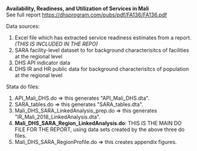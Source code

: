 **Availability, Readiness, and Utilization of Services in Mali**     
See full report https://dhsprogram.com/pubs/pdf/FA136/FA136.pdf

Data sources: 
1. Excel file which has extracted service readiness estimates from a report. *(THIS IS INCLUDED IN THE REPO)*    
2. SARA facility-level dataset to for background characterisitcs of facilities at the regional level   
2. DHS API indicator data   
3. DHS IR and HR public data for background characterisitcs of population at the regional level   

Stata do files:  
1. API_Mali_DHS.do => this generates "API_Mali_DHS.dta".   
2. SARA_tables.do => this generates "SARA_tables.dta".    
3. Mali_DHS_SARA_LinkedAnalysis_prep.do => this generates "IR_Mali_2018_LinkedAnalysis.dta".      
4. **Mali_DHS_SARA_Region_LinkedAnalysis.do**: THIS IS THE MAIN DO FILE FOR THE REPORT, using data sets created by the above three do files.    
5. Mali_DHS_SARA_RegionProfile.do => this creates appendix figures.   
